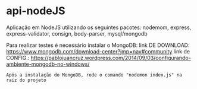 # api-nodeJS

Aplicação em NodeJS utilizando os seguintes pacotes:
    nodemom,
    express,
    express-validator,
    consign,
    body-parser,
    mysql/mongodb

Para realizar testes é necessário instalar o MongoDB:
    link DE DOWNLOAD: https://www.mongodb.com/download-center?jmp=nav#community
    link de CONFIG.: https://pablojuancruz.wordpress.com/2014/09/03/configurando-ambiente-mongodb-no-windows/
    
    Após a instalação do MongoDB, rode o comando "nodemon index.js" na raiz do projeto


